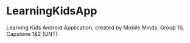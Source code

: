 # LearningKidsApp
Learning Kids Android Application, created by Mobile Minds: Group 16, Capstone 1&amp;2 (UNT)
